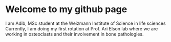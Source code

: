 # Welcome to my github page

I am Adib, MSc student at the Weizmann Institute of Science in life sciences
Currently, I am doing my first rotation at Prof. Ari Elson lab where we are working in osteoclasts and their involvement in bone pathologies.

